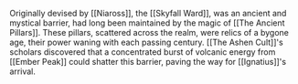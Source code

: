 Originally devised by [[Niaross]], the [[Skyfall Ward]], was an ancient and mystical barrier, had long been maintained by the magic of [[The Ancient Pillars]]. These pillars, scattered across the realm, were relics of a bygone age, their power waning with each passing century. [[The Ashen Cult]]'s scholars discovered that a concentrated burst of volcanic energy from [[Ember Peak]] could shatter this barrier, paving the way for [[Ignatius]]'s arrival.